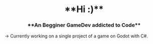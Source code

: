 <h1 align="center">**Hi :)**</h1>

<h3 align="center">**An Begginer GameDev addicted to Code**</h3>

→ Currently working on a single project of a game on Godot with C#.
